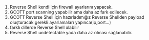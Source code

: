 1. Reverse Shell kendi için firewall ayarlarını yapacak.
2. GCOTT port scanning yapabilir ama daha az fark edilecek.
3. GCOTT Reverse Shell için hazırladımığız Reverse Shellden payload oluşturacak gerekli ayarlamaları yapınca(ip,port...)
4. farklı dillerde Reverse Shell olabilir
5. Reverse Shell undetectable yada daha az olması sağlanabilir.
